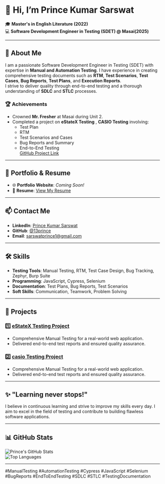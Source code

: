 # 👋 Hi, I’m Prince Kumar Sarswat

🎓 **Master's in English Literature (2022)**  
💻 **Software Development Engineer in Testing (SDET) @ Masai(2025)**  

---

## 🚀 About Me  
I am a passionate Software Development Engineer in Testing (SDET) with expertise in **Manual and Automation Testing**. I have experience in creating comprehensive testing documents such as **RTM**, **Test Scenarios**, **Test Cases**, **Bug Reports**, **Test Plans**, and **Execution Reports**.  
I strive to deliver quality through end-to-end testing and a thorough understanding of **SDLC** and **STLC** processes.

### 🏆 **Achievements**
- Crowned **Mr. Fresher** at Masai during Unit 2.
- Completed a project on **eStateX Testing** , **CASIO Testing** involving:
  - Test Plan
  - RTM
  - Test Scenarios and Cases
  - Bug Reports and Summary
  - End-to-End Testing  
  [GitHub Project Link](https://github.com/13prince/eStateX-Testing)

---

## 📂 **Portfolio & Resume**
- 🌐 **Portfolio Website**: *Coming Soon!*  
- 📄 **Resume**: [View My Resume](#)

---

## 📫 **Contact Me**
- **LinkedIn**: [Prince Kumar Sarswat](https://www.linkedin.com/in/13prince/)  
- **GitHub**: [@13prince](https://github.com/13prince)  
- **Email**: [sarswatprince1@gmail.com](mailto:sarswatprince1@gmail.com)  

---

## 🛠️ **Skills**
- **Testing Tools**: Manual Testing, RTM, Test Case Design, Bug Tracking, Zephyr, Burp Suite  
- **Programming**: JavaScript, Cypress, Selenium  
- **Documentation**: Test Plans, Bug Reports, Test Scenarios  
- **Soft Skills**: Communication, Teamwork, Problem Solving  

---

## 🌟 **Projects**
### 1️⃣ [eStateX Testing Project](https://github.com/13prince/eStateX-Testing)  
   - Comprehensive Manual Testing for a real-world web application.
   - Delivered end-to-end test reports and ensured quality assurance.  

### 2️⃣ [casio Testing Project]()  
   - Comprehensive Manual Testing for a real-world web application.
   - Delivered end-to-end test reports and ensured quality assurance.  

---

## ✨ "Learning never stops!"  
I believe in continuous learning and strive to improve my skills every day. I aim to excel in the field of testing and contribute to building flawless software applications.

---

## 📊 **GitHub Stats**
![Prince's GitHub Stats](https://github-readme-stats.vercel.app/api?username=13prince&show_icons=true&theme=radical)  
![Top Languages](https://github-readme-stats.vercel.app/api/top-langs/?username=13prince&layout=compact&theme=radical)  

---

#ManualTesting #AutomationTesting #Cypress #JavaScript #Selenium #BugReports #EndToEndTesting #SDLC #STLC #TestingDocumentation  

